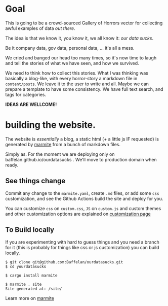# Goal

This is going to be a crowd-sourced Gallery of Horrors vector for collecting awful examples of data _out there_.

The idea is that we know it, you know it, we all know it: _our data sucks_.

Be it company data, gov data, personal data, ... it's all a mess.

We cried and banged our head too many times, so it's now time to laugh and tell the stories of what we have seen, and how we survived.

We need to think how to collect this stories. What I was thinking was basically a blog-like, with every horror-story a markdown file in `content/posts`. We leave it to the user to write and all. Maybe we can prepare a template to have some consistency. We have full text search, and tags for categories.

**IDEAS ARE WELLCOME!**

# building the website.

The website is _essentially_ a blog, a static html (+ a little js IF requested) is generated by [marmite](https://rochacbruno.github.io/marmite/) from a bunch of markdown files.

Simply as. For the moment we are deploying only on baffelan.github.io/ourdatasucks . We'll move to production domain when ready.

## See things change

Commit any change to the `marmite.yaml`, create `.md` files, or add some `css` customization, and see the Github Actions build the site and deploy for you.

You can customize `css` on `custom.css`, `JS` on `custom.js` and custom themes and other customization options are explained on [customization page](https://rochacbruno.github.io/marmite/tag/customization.html)

## To Build locally

If you are experimenting with hard to guess things and you need a branch for it (this is probably for things like css or js customization) you can build locally.

```console
$ git clone git@github.com:Baffelan/ourdatasucks.git
$ cd yourdatasucks
```

```console
$ cargo install marmite
```

```console
$ marmite . site
Site generated at: /site/
```

Learn more on [marmite](https://rochacbruno.github.io/marmite/)
